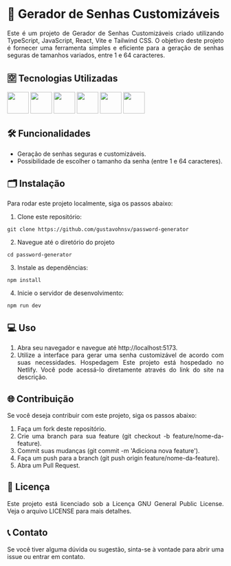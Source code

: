 <div style="text-align: justify;">

# 🔐 Gerador de Senhas Customizáveis

Este é um projeto de Gerador de Senhas Customizáveis criado utilizando TypeScript, JavaScript, React, Vite e Tailwind CSS. O objetivo deste projeto é fornecer uma ferramenta simples e eficiente para a geração de senhas seguras de tamanhos variados, entre 1 e 64 caracteres.

## 🈳 Tecnologias Utilizadas

<img src="https://cdn.jsdelivr.net/gh/devicons/devicon@latest/icons/react/react-original.svg" width="50"/>
<img src="https://cdn.jsdelivr.net/gh/devicons/devicon@latest/icons/vitejs/vitejs-original.svg" width="50"/>
<img src="https://cdn.jsdelivr.net/gh/devicons/devicon@latest/icons/typescript/typescript-original.svg" width="50"/>
<img src="https://cdn.jsdelivr.net/gh/devicons/devicon@latest/icons/javascript/javascript-original.svg" width="50"/>
<img src="https://cdn.jsdelivr.net/gh/devicons/devicon@latest/icons/tailwindcss/tailwindcss-original.svg" width="50"/>
<img src="https://cdn.jsdelivr.net/gh/devicons/devicon@latest/icons/netlify/netlify-original.svg" width="50"/>

## 🛠️ Funcionalidades

- Geração de senhas seguras e customizáveis.
- Possibilidade de escolher o tamanho da senha (entre 1 e 64 caracteres).

## 🗂️ Instalação

Para rodar este projeto localmente, siga os passos abaixo:

1. Clone este repositório:
```
git clone https://github.com/gustavohnsv/password-generator
```

2. Navegue até o diretório do projeto
```
cd password-generator
```

3. Instale as dependências:
```
npm install
```

4. Inicie o servidor de desenvolvimento:
```
npm run dev
```

## 💻 Uso

1. Abra seu navegador e navegue até http://localhost:5173.
2. Utilize a interface para gerar uma senha customizável de acordo com suas necessidades.
Hospedagem
Este projeto está hospedado no Netlify. Você pode acessá-lo diretamente através do link do site na descrição.

## 🌐 Contribuição
Se você deseja contribuir com este projeto, siga os passos abaixo:

1. Faça um fork deste repositório.
2. Crie uma branch para sua feature (git checkout -b feature/nome-da-feature).
3. Commit suas mudanças (git commit -m 'Adiciona nova feature').
4. Faça um push para a branch (git push origin feature/nome-da-feature).
5. Abra um Pull Request.

## 📜 Licença
Este projeto está licenciado sob a Licença GNU General Public License. Veja o arquivo LICENSE para mais detalhes.

## 📞 Contato
Se você tiver alguma dúvida ou sugestão, sinta-se à vontade para abrir uma issue ou entrar em contato.
</div>